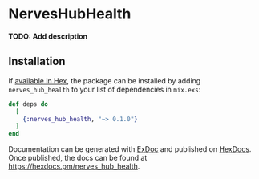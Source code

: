 # NervesHubHealth

**TODO: Add description**

## Installation

If [available in Hex](https://hex.pm/docs/publish), the package can be installed
by adding `nerves_hub_health` to your list of dependencies in `mix.exs`:

```elixir
def deps do
  [
    {:nerves_hub_health, "~> 0.1.0"}
  ]
end
```

Documentation can be generated with [ExDoc](https://github.com/elixir-lang/ex_doc)
and published on [HexDocs](https://hexdocs.pm). Once published, the docs can
be found at <https://hexdocs.pm/nerves_hub_health>.

